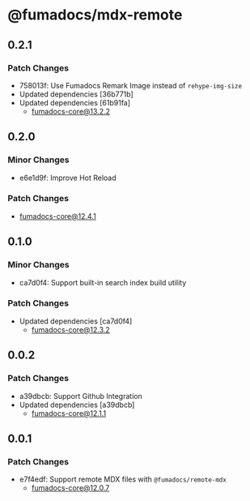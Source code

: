 # @fumadocs/mdx-remote

## 0.2.1

### Patch Changes

- 758013f: Use Fumadocs Remark Image instead of `rehype-img-size`
- Updated dependencies [36b771b]
- Updated dependencies [61b91fa]
  - fumadocs-core@13.2.2

## 0.2.0

### Minor Changes

- e6e1d9f: Improve Hot Reload

### Patch Changes

- fumadocs-core@12.4.1

## 0.1.0

### Minor Changes

- ca7d0f4: Support built-in search index build utility

### Patch Changes

- Updated dependencies [ca7d0f4]
  - fumadocs-core@12.3.2

## 0.0.2

### Patch Changes

- a39dbcb: Support Github Integration
- Updated dependencies [a39dbcb]
  - fumadocs-core@12.1.1

## 0.0.1

### Patch Changes

- e7f4edf: Support remote MDX files with `@fumadocs/remote-mdx`
  - fumadocs-core@12.0.7
